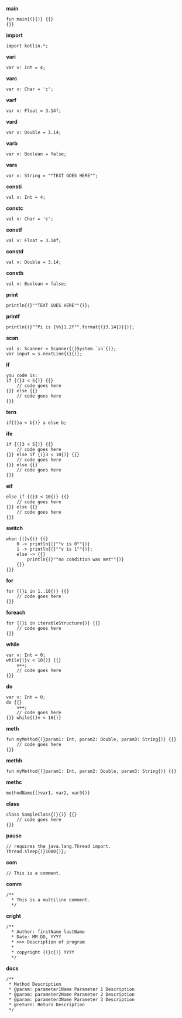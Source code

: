 **main**

```
fun main{(}{)} {{}
{}}
```

**import**

```
import kotlin.*;
```

**vari**

```
var v: Int = 4;
```

**varc**

```
var v: Char = 'c';
```

**varf**

```
var v: Float = 3.14f;
```

**vard**

```
var v: Double = 3.14;
```

**varb**

```
var v: Boolean = false;
```

**vars**

```
var v: String = ""TEXT GOES HERE"";
```

**consti**

```
val v: Int = 4;
```

**constc**

```
val v: Char = 'c';
```

**constf**

```
val v: Float = 3.14f;
```

**constd**

```
val v: Double = 3.14;
```

**constb**

```
val v: Boolean = false;
```

**print**

```
println{(}""TEXT GOES HERE""{)};
```

**printf**

```
println{(}""Pi is {%%}1.2f"".format{(}3.14{)}{)};
```

**scan**

```
val s: Scanner = Scanner{(}System.`in`{)};
var input = s.nextLine{(}{)};
```

**if**

```
you code is: 
if {(}3 < 5{)} {{}
    // code goes here
{}} else {{}
    // code goes here
{}}
```

**tern**

```
if{(}a < b{)} a else b;
```

**ife**

```
if {(}3 < 5{)} {{}
    // code goes here
{}} else if {(}3 < 10{)} {{}
    // code goes here
{}} else {{}
    // code goes here
{}}
```

**eif**

```
else if {(}3 < 10{)} {{}
    // code goes here
{}} else {{}
    // code goes here
{}}
```

**switch**

```
when {(}v{)} {{}
    0 -> println{(}""v is 0""{)}
    1 -> println{(}""v is 1""{)};
    else -> {{}
        println{(}""no condition was met""{)}
    {}}
{}}
```

**for**

```
for {(}i in 1..10{)} {{}
    // code goes here
{}}
```

**foreach**

```
for {(}i in iterableStructure{)} {{}
    // code goes here
{}}
```

**while**

```
var v: Int = 0;
while{(}v < 10{)} {{}
    v++;
    // code goes here
{}}
```

**do**

```
var v: Int = 0;
do {{}
    v++;
    // code goes here
{}} while{(}v < 10{)}
```

**meth**

```
fun myMethod{(}param1: Int, param2: Double, param3: String{)} {{}
    // code goes here
{}}
```

**methh**

```
fun myMethod{(}param1: Int, param2: Double, param3: String{)} {{}
```

**methc**

```
methodName{(}var1, var2, var3{)}
```

**class**

```
class SampleClass{(}{)} {{}
    // code goes here
{}}
```

**pause**

```
// requires the java.lang.Thread import.
Thread.sleep{(}1000{)};
```

**com**

```
// This is a comment.
```

**comm**

```
/**
  * This is a multiline comment.
  */
```

**cright**

```
/**
  * Author: firstName lastName
  * Date: MM DD, YYYY
  * >>> Description of program
  *
  * copyright {(}c{)} YYYY
  */
```

**docs**

```
/**
 * Method Description
 * @param: parameter1Name Parameter 1 Description
 * @param: parameter2Name Parameter 2 Description
 * @param: parameter3Name Parameter 3 Description
 * @return: Return Description
 */
```